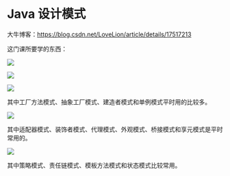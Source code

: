 # Java 设计模式

大牛博客：https://blog.csdn.net/LoveLion/article/details/17517213

这门课所要学的东西：

![](E:\markdown笔记\笔记图片\11\11-1.png)

![](E:\markdown笔记\笔记图片\11\11-2.png)

![](E:\markdown笔记\笔记图片\11\11-3.png)

其中工厂方法模式、抽象工厂模式、建造者模式和单例模式平时用的比较多。

![](E:\markdown笔记\笔记图片\11\11-4.png)

其中适配器模式、装饰者模式、代理模式、外观模式、桥接模式和享元模式是平时常用的。

![](E:\markdown笔记\笔记图片\11\11-5.png)

其中策略模式、责任链模式、模板方法模式和状态模式比较常用。

